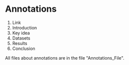 # Annotations
1. Link
2. Introduction
3. Key idea
4. Datasets
5. Results
6. Conclusion

All files about annotations are in the file "Annotations_File".

